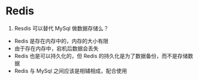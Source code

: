 # Redis

1. Resdis 可以替代 MySql 做数据存储么？

+ Redis 是存在内存中的，内存的大小有限
+ 由于存在内存中，宕机后数据会丢失
+ Redis 也是可以持久化的，但 Redis 的持久化是为了数据备份，而不是存储数据
+ Redis 与 MySql 之间应该是相辅相成，配合使用

